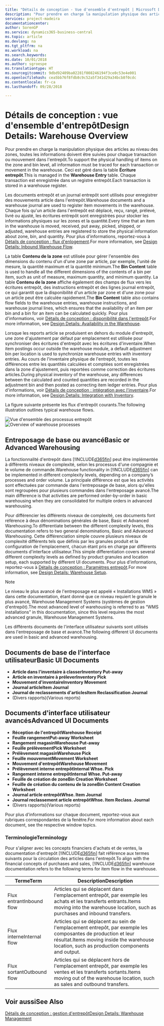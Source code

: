 ```yaml
---
title: "Détails de conception - Vue d'ensemble d'entrepôt | Microsoft Docs"
description: "Pour prendre en charge la manipulation physique des articles au niveau des zones, toutes les informations doivent être suivies pour chaque transaction ou mouvement dans l'entrepôt. Ceci est géré dans la table **Écriture entrepôt**. Chaque transaction est enregistrée dans un registre entrepôt."
services: project-madeira
documentationcenter: 
author: SorenGP
ms.service: dynamics365-business-central
ms.topic: article
ms.devlang: na
ms.tgt_pltfrm: na
ms.workload: na
ms.search.keywords: 
ms.date: 10/01/2018
ms.author: sgroespe
ms.translationtype: HT
ms.sourcegitcommit: 9dbd92409ba02281f008246194f3ce0c53e4e001
ms.openlocfilehash: cea5bb76f8fdb8c9c52a5f341d29a34bcb8f0cdc
ms.contentlocale: fr-ca
ms.lasthandoff: 09/28/2018

---
```

# <a name="design-details-warehouse-overview"></a><span data-ttu-id="8b017-105">Détails de conception : vue d'ensemble d'entrepôt</span><span class="sxs-lookup"><span data-stu-id="8b017-105">Design Details: Warehouse Overview</span></span>
<span data-ttu-id="8b017-106">Pour prendre en charge la manipulation physique des articles au niveau des zones, toutes les informations doivent être suivies pour chaque transaction ou mouvement dans l'entrepôt.</span><span class="sxs-lookup"><span data-stu-id="8b017-106">To support the physical handling of items on the zone and bin level, all information must be traced for each transaction or movement in the warehouse.</span></span> <span data-ttu-id="8b017-107">Ceci est géré dans la table **Écriture entrepôt**.</span><span class="sxs-lookup"><span data-stu-id="8b017-107">This is managed in the **Warehouse Entry** table.</span></span> <span data-ttu-id="8b017-108">Chaque transaction est enregistrée dans un registre entrepôt.</span><span class="sxs-lookup"><span data-stu-id="8b017-108">Each transaction is stored in a warehouse register.</span></span>  

<span data-ttu-id="8b017-109">Les documents entrepôt et un journal entrepôt sont utilisés pour enregistrer des mouvements article dans l'entrepôt.</span><span class="sxs-lookup"><span data-stu-id="8b017-109">Warehouse documents and a warehouse journal are used to register item movements in the warehouse.</span></span> <span data-ttu-id="8b017-110">Chaque fois qu'un article dans l'entrepôt est déplacé, reçu, rangé, prélevé, livré ou ajusté, les écritures entrepôt sont enregistrées pour stocker les informations physiques sur les zones et la quantité.</span><span class="sxs-lookup"><span data-stu-id="8b017-110">Every time that an item in the warehouse is moved, received, put away, picked, shipped, or adjusted, warehouse entries are registered to store the physical information about zone, bin, and quantity.</span></span> <span data-ttu-id="8b017-111">Pour plus d'informations, reportez\-vous à [Détails de conception : flux d'enlogement](design-details-outbound-warehouse-flow.md).</span><span class="sxs-lookup"><span data-stu-id="8b017-111">For more information, see [Design Details: Inbound Warehouse Flow](design-details-outbound-warehouse-flow.md).</span></span>  

<span data-ttu-id="8b017-112">La table **Contenu de la zone** est utilisée pour gérer l'ensemble des dimensions du contenu d'un d'une zone par article, par exemple, l'unité de mesure, la quantité maximum et la quantité minimum.</span><span class="sxs-lookup"><span data-stu-id="8b017-112">The **Bin Content** table is used to handle all the different dimensions of the contents of a bin per item, such as unit of measure, maximum quantity, and minimum quantity.</span></span> <span data-ttu-id="8b017-113">La table **Contenu de la zone** affiche également des champs de flux vers les écritures entrepôt, des instructions entrepôt et des lignes journal entrepôt, ce qui garantit que la disponibilité d'un article par zone et d'une zone pour un article peut être calculée rapidement.</span><span class="sxs-lookup"><span data-stu-id="8b017-113">The **Bin Content** table also contains flow fields to the warehouse entries, warehouse instructions, and warehouse journal lines, which ensures that the availability of an item per bin and a bin for an item can be calculated quickly.</span></span> <span data-ttu-id="8b017-114">Pour plus d'informations, voir [Détails de conception : disponibilité dans l'entrepôt](design-details-availability-in-the-warehouse.md).</span><span class="sxs-lookup"><span data-stu-id="8b017-114">For more information, see [Design Details: Availability in the Warehouse](design-details-availability-in-the-warehouse.md).</span></span>  

<span data-ttu-id="8b017-115">Lorsque les reports article se produisent en dehors du module d'entrepôt, une zone d'ajustement par défaut par emplacement est utilisée pour synchroniser des écritures d'entrepôt avec les écritures d'inventaire.</span><span class="sxs-lookup"><span data-stu-id="8b017-115">When item postings occur outside the warehouse module, a default adjustment bin per location is used to synchronize warehouse entries with inventory entries.</span></span> <span data-ttu-id="8b017-116">Au cours de l'inventaire physique de l'entrepôt, toutes les différences entre les quantités calculées et comptées sont enregistrées dans la zone d'ajustement, puis reportées comme correction des écritures articles.</span><span class="sxs-lookup"><span data-stu-id="8b017-116">During physical inventory of the warehouse, any differences between the calculated and counted quantities are recorded in the adjustment bin and then posted as correcting item ledger entries.</span></span> <span data-ttu-id="8b017-117">Pour plus d'informations, voir [Détails de conception : intégration avec l'inventaire](design-details-integration-with-inventory.md).</span><span class="sxs-lookup"><span data-stu-id="8b017-117">For more information, see [Design Details: Integration with Inventory](design-details-integration-with-inventory.md).</span></span>  

<span data-ttu-id="8b017-118">La figure suivante présente les flux d'entrepôt courants.</span><span class="sxs-lookup"><span data-stu-id="8b017-118">The following illustration outlines typical warehouse flows.</span></span>  

<span data-ttu-id="8b017-119">![Vue d'ensemble des processus entrepôt](media/design_details_warehouse_management_overview.png "Vue d'ensemble des processus entrepôt")</span><span class="sxs-lookup"><span data-stu-id="8b017-119">![Overview of warehouse processes](media/design_details_warehouse_management_overview.png "Overview of warehouse processes")</span></span>  

## <a name="basic-or-advanced-warehousing"></a><span data-ttu-id="8b017-120">Entreposage de base ou avancé</span><span class="sxs-lookup"><span data-stu-id="8b017-120">Basic or Advanced Warehousing</span></span>  
<span data-ttu-id="8b017-121">La fonctionnalité d'entrepôt dans [!INCLUDE[d365fin](includes/d365fin_md.md)] peut être implémentée à différents niveaux de complexité, selon les processus d'une compagnie et le volume de commande.</span><span class="sxs-lookup"><span data-stu-id="8b017-121">Warehouse functionality in [!INCLUDE[d365fin](includes/d365fin_md.md)] can be implemented in different complexity levels, depending on a company’s processes and order volume.</span></span> <span data-ttu-id="8b017-122">La principale différence est que les activités sont effectuées par commande dans l'entreposage de base, alors qu'elles sont regroupées pour plusieurs commandes dans l'entreposage avancé.</span><span class="sxs-lookup"><span data-stu-id="8b017-122">The main difference is that activities are performed order-by-order in basic warehousing when they are consolidated for multiple orders in advanced warehousing.</span></span>  

 <span data-ttu-id="8b017-123">Pour différencier les différents niveaux de complexité, ces documents font référence à deux dénominations générales de base, Basic et Advanced Warehousing.</span><span class="sxs-lookup"><span data-stu-id="8b017-123">To differentiate between the different complexity levels, this documentation refers to two general denominations, Basic and Advanced Warehousing.</span></span> <span data-ttu-id="8b017-124">Cette différenciation simple couvre plusieurs niveaux de complexité différents tels que définis par les granules produit et la configuration de l'emplacement, chacun étant pris en charge par différents documents d'interface utilisateur.</span><span class="sxs-lookup"><span data-stu-id="8b017-124">This simple differentiation covers several different complexity levels as defined by product granules and location setup, each supported by different UI documents.</span></span> <span data-ttu-id="8b017-125">Pour plus d'informations, reportez\-vous à [Détails de conception : Paramètres entrepôt](design-details-warehouse-setup.md).</span><span class="sxs-lookup"><span data-stu-id="8b017-125">For more information, see [Design Details: Warehouse Setup](design-details-warehouse-setup.md).</span></span>  

> [!NOTE]  
>  <span data-ttu-id="8b017-126">Le niveau le plus avancé de l'entreposage est appelé « Installations WMS » dans cette documentation, étant donné que ce niveau requiert le granule le plus avancé, Warehouse Management Systems (systèmes de gestion d'entrepôt).</span><span class="sxs-lookup"><span data-stu-id="8b017-126">The most advanced level of warehousing is referred to as “WMS installations” in this documentation, since this level requires the most advanced granule, Warehouse Management Systems.</span></span>  

 <span data-ttu-id="8b017-127">Les différents documents de l'interface utilisateur suivants sont utilisés dans l'entreposage de base et avancé.</span><span class="sxs-lookup"><span data-stu-id="8b017-127">The following different UI documents are used in basic and advanced warehousing.</span></span>  

## <a name="basic-ui-documents"></a><span data-ttu-id="8b017-128">Documents de base de l'interface utilisateur</span><span class="sxs-lookup"><span data-stu-id="8b017-128">Basic UI Documents</span></span>  

-   <span data-ttu-id="8b017-129">**Article dans l'inventaire à classer**</span><span class="sxs-lookup"><span data-stu-id="8b017-129">**Inventory Put-away**</span></span>  
-   <span data-ttu-id="8b017-130">**Article en inventaire à prélever**</span><span class="sxs-lookup"><span data-stu-id="8b017-130">**Inventory Pick**</span></span>  
-   <span data-ttu-id="8b017-131">**Mouvement d'inventaire**</span><span class="sxs-lookup"><span data-stu-id="8b017-131">**Inventory Movement**</span></span>  
-   <span data-ttu-id="8b017-132">**Journal article**</span><span class="sxs-lookup"><span data-stu-id="8b017-132">**Item Journal**</span></span>  
-   <span data-ttu-id="8b017-133">**Journal de reclassements d'articles**</span><span class="sxs-lookup"><span data-stu-id="8b017-133">**Item Reclassification Journal**</span></span>  
-   <span data-ttu-id="8b017-134">(Divers rapports)</span><span class="sxs-lookup"><span data-stu-id="8b017-134">(Various reports)</span></span>  

## <a name="advanced-ui-documents"></a><span data-ttu-id="8b017-135">Documents d'interface utilisateur avancés</span><span class="sxs-lookup"><span data-stu-id="8b017-135">Advanced UI Documents</span></span>  

-   <span data-ttu-id="8b017-136">**Réception de l'entrepôt**</span><span class="sxs-lookup"><span data-stu-id="8b017-136">**Warehouse Receipt**</span></span>  
-   <span data-ttu-id="8b017-137">**Feuille rangement**</span><span class="sxs-lookup"><span data-stu-id="8b017-137">**Put-away Worksheet**</span></span>  
-   <span data-ttu-id="8b017-138">**Rangement magasin**</span><span class="sxs-lookup"><span data-stu-id="8b017-138">**Warehouse Put-away**</span></span>  
-   <span data-ttu-id="8b017-139">**Feuille prélèvement**</span><span class="sxs-lookup"><span data-stu-id="8b017-139">**Pick Worksheet**</span></span>  
-   <span data-ttu-id="8b017-140">**Prélèvement magasin**</span><span class="sxs-lookup"><span data-stu-id="8b017-140">**Warehouse Pick**</span></span>  
-   <span data-ttu-id="8b017-141">**Feuille mouvement**</span><span class="sxs-lookup"><span data-stu-id="8b017-141">**Movement Worksheet**</span></span>  
-   <span data-ttu-id="8b017-142">**Mouvement d'entrepôt**</span><span class="sxs-lookup"><span data-stu-id="8b017-142">**Warehouse Movement**</span></span>  
-   <span data-ttu-id="8b017-143">**Prélèvement interne entrepôt**</span><span class="sxs-lookup"><span data-stu-id="8b017-143">**Internal Whse. Pick**</span></span>  
-   <span data-ttu-id="8b017-144">**Rangement interne entrepôt**</span><span class="sxs-lookup"><span data-stu-id="8b017-144">**Internal Whse. Put-away**</span></span>  
-   <span data-ttu-id="8b017-145">**Feuille de création de zone**</span><span class="sxs-lookup"><span data-stu-id="8b017-145">**Bin Creation Worksheet**</span></span>  
-   <span data-ttu-id="8b017-146">**Feuille de création du contenu de la zone**</span><span class="sxs-lookup"><span data-stu-id="8b017-146">**Bin Content Creation Worksheet**</span></span>  
-   <span data-ttu-id="8b017-147">**Journal article entrepôt**</span><span class="sxs-lookup"><span data-stu-id="8b017-147">**Whse. Item Journal**</span></span>  
-   <span data-ttu-id="8b017-148">**Journal reclassement article entrepôt**</span><span class="sxs-lookup"><span data-stu-id="8b017-148">**Whse. Item Reclass. Journal**</span></span>  
-   <span data-ttu-id="8b017-149">(Divers rapports)</span><span class="sxs-lookup"><span data-stu-id="8b017-149">(Various reports)</span></span>  

<span data-ttu-id="8b017-150">Pour plus d'informations sur chaque document, reportez-vous aux rubriques correspondantes de la fenêtre.</span><span class="sxs-lookup"><span data-stu-id="8b017-150">For more information about each document, see the respective window topics.</span></span>  

### <a name="terminology"></a><span data-ttu-id="8b017-151">Terminologie</span><span class="sxs-lookup"><span data-stu-id="8b017-151">Terminology</span></span>  
<span data-ttu-id="8b017-152">Pour s'aligner avec les concepts financiers d'achats et de ventes, la documentation d'entrepôt [!INCLUDE[d365fin](includes/d365fin_md.md)] fait référence aux termes suivants pour la circulation des articles dans l'entrepôt.</span><span class="sxs-lookup"><span data-stu-id="8b017-152">To align with the financial concepts of purchases and sales, [!INCLUDE[d365fin](includes/d365fin_md.md)] warehouse documentation refers to the following terms for item flow in the warehouse.</span></span>  

|<span data-ttu-id="8b017-153">Terme</span><span class="sxs-lookup"><span data-stu-id="8b017-153">Term</span></span>|<span data-ttu-id="8b017-154">Description</span><span class="sxs-lookup"><span data-stu-id="8b017-154">Description</span></span>|  
|----------|---------------------------------------|  
|<span data-ttu-id="8b017-155">Flux entrant</span><span class="sxs-lookup"><span data-stu-id="8b017-155">Inbound flow</span></span>|<span data-ttu-id="8b017-156">Articles qui se déplacent dans l'emplacement entrepôt, par exemple les achats et les transferts entrants.</span><span class="sxs-lookup"><span data-stu-id="8b017-156">Items moving into the warehouse location, such as purchases and inbound transfers.</span></span>|  
|<span data-ttu-id="8b017-157">Flux interne</span><span class="sxs-lookup"><span data-stu-id="8b017-157">Internal flow</span></span>|<span data-ttu-id="8b017-158">Articles qui se déplacent au sein de l'emplacement entrepôt, par exemple les composantes de production et leur résultat.</span><span class="sxs-lookup"><span data-stu-id="8b017-158">Items moving inside the warehouse location, such as production components and output.</span></span>|  
|<span data-ttu-id="8b017-159">Flux sortant</span><span class="sxs-lookup"><span data-stu-id="8b017-159">Outbound flow</span></span>|<span data-ttu-id="8b017-160">Articles qui se déplacent hors de l'emplacement entrepôt, par exemple les ventes et les transferts sortants.</span><span class="sxs-lookup"><span data-stu-id="8b017-160">Items moving out of the warehouse location, such as sales and outbound transfers.</span></span>|  

## <a name="see-also"></a><span data-ttu-id="8b017-161">Voir aussi</span><span class="sxs-lookup"><span data-stu-id="8b017-161">See Also</span></span>  
 [<span data-ttu-id="8b017-162">Détails de conception : gestion d'entrepôt</span><span class="sxs-lookup"><span data-stu-id="8b017-162">Design Details: Warehouse Management</span></span>](design-details-warehouse-management.md)

